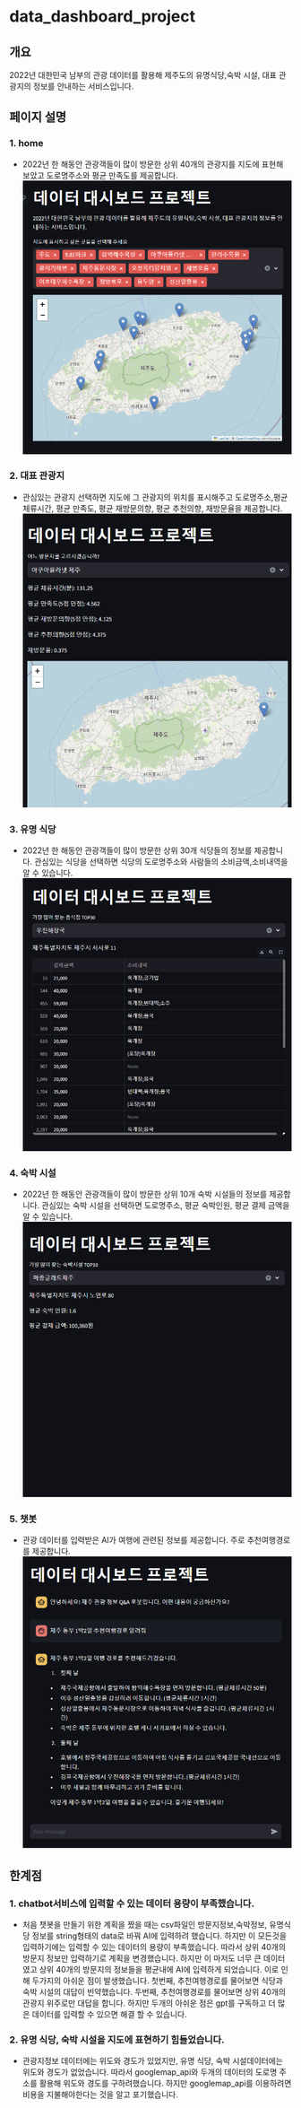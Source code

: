 # data_dashboard_project
## 개요
2022년 대한민국 남부의 관광 데이터를 활용해 제주도의 유명식당,숙박 시설, 대표 관광지의 정보를 안내하는 서비스입니다.


## 페이지 설명
### 1. home
- 2022년 한 해동안 관광객들이 많이 방문한 상위 40개의 관광지를 지도에 표현해 보았고 도로명주소와 평균 만족도를 제공합니다.
![home](read_me_jpg/home.png)


### 2. 대표 관광지 
- 관심있는 관광지 선택하면 지도에 그 관광지의 위치를 표시해주고 도로명주소,평균 체류시간, 평균 만족도, 평균 재방문의향, 평균 추천의향, 재방문율을 제공합니다.
![home](read_me_jpg/place.png)


### 3. 유명 식당
- 2022년 한 해동안 관광객들이 많이 방문한 상위 30개 식당들의 정보를 제공합니다. 
관심있는 식당을 선택하면 식당의 도로명주소와 사람들의 소비금액,소비내역을 알 수 있습니다.
![home](read_me_jpg/restaurant.png)


### 4. 숙박 시설
- 2022년 한 해동안 관광객들이 많이 방문한 상위 10개 숙박 시설들의 정보를 제공합니다. 
관심있는 숙박 시설을 선택하면 도로명주소, 평균 숙박인원, 평균 결제 금액을 알 수 있습니다.
![home](read_me_jpg/accommodation.png)

### 5. 챗봇
- 관광 데이터를 입력받은 AI가 여행에 관련된 정보를 제공합니다. 주로 추천여행경로를 제공합니다.
![home](read_me_jpg/chatbot.png)


## 한계점
### 1. chatbot서비스에 입력할 수 있는 데이터 용량이 부족했습니다.
- 처음 챗봇을 만들기 위한 계획을 짰을 때는 csv파일인 방문지정보,숙박정보, 유명식당 정보를 string형태의 data로 바꿔 AI에 입력하려 했습니다. 하지만 이 모든것을 입력하기에는 입력할 수 있는 데이터의 용량이 부족했습니다. 따라서 상위 40개의 방문지 정보만 입력하기로 계획을 변경했습니다. 하지만 이 마저도 너무 큰 데이터였고 상위 40개의 방문지의 정보들을 평균내에 AI에 입력하게 되었습니다. 이로 인해 두가지의 아쉬운 점이 발생했습니다. 첫번째, 추천여행경로를 물어보면 식당과 숙박 시설의 대답이 빈약했습니다. 두번째, 추천여행경로를 물어보면 상위 40개의 관광지 위주로만 대답을 합니다.
하지만 두개의 아쉬운 점은 gpt를 구독하고 더 많은 데이터를 입력할 수 있으면 해결 할 수 있습니다. 

### 2. 유명 식당, 숙박 시설을 지도에 표현하기 힘들었습니다.
- 관광지정보 데이터에는 위도와 경도가 있었지만, 유명 식당, 숙박 시설데이터에는 위도와 경도가 없었습니다. 따라서 googlemap_api와 두개의 데이터의 도로명 주소를 활용해 위도와 경도를 구하려했습니다. 하지만 googlemap_api를 이용하려면 비용을 지불해야한다는 것을 알고 포기했습니다.



